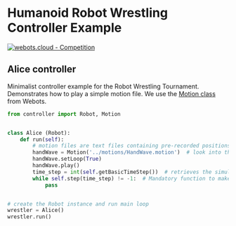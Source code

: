 # Humanoid Robot Wrestling Controller Example

[![webots.cloud - Competition](https://img.shields.io/badge/webots.cloud-Competition-007ACC)][1]

## Alice controller

Minimalist controller example for the Robot Wrestling Tournament.
Demonstrates how to play a simple motion file. We use the [Motion class](https://cyberbotics.com/doc/reference/motion?tab-language=python) from Webots.

``` Python
from controller import Robot, Motion


class Alice (Robot):
    def run(self):
        # motion files are text files containing pre-recorded positions of the robot's joints
        handWave = Motion('../motions/HandWave.motion')  # look into this text file, it's easy to understand
        handWave.setLoop(True)
        handWave.play()
        time_step = int(self.getBasicTimeStep())  # retrieves the simulation time step (ms) from the world file
        while self.step(time_step) != -1:  # Mandatory function to make the simulation run
            pass


# create the Robot instance and run main loop
wrestler = Alice()
wrestler.run()
```

[1]: https://webots.cloud/run?version=R2022b&url=https%3A%2F%2Fgithub.com%2Fcyberbotics%2Fwrestling%2Fblob%2Fmain%2Fworlds%2Fwrestling.wbt&type=competition "Leaderboard"
